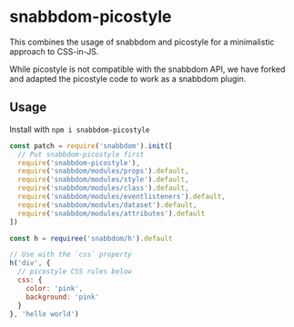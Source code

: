
# snabbdom-picostyle

This combines the usage of snabbdom and picostyle for a minimalistic approach to CSS-in-JS. 

While picostyle is not compatible with the snabbdom API, we have forked and adapted the picostyle code to work as a snabbdom plugin.

## Usage

Install with `npm i snabbdom-picostyle`

```js
const patch = require('snabbdom').init([
  // Put snabbdom-picostyle first
  require('snabbdom-picostyle'),
  require('snabbdom/modules/props').default,
  require('snabbdom/modules/style').default,
  require('snabbdom/modules/class').default,
  require('snabbdom/modules/eventlisteners').default,
  require('snabbdom/modules/dataset').default,
  require('snabbdom/modules/attributes').default
])

const h = requiree('snabbdom/h').default

// Use with the `css` property
h('div', {
  // picostyle CSS rules below
  css: {
    color: 'pink',
    background: 'pink'
  }
}, 'hello world')
```

